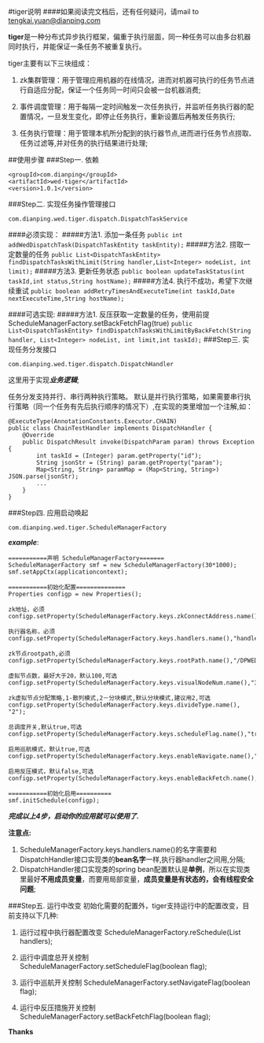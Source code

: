 #tiger说明
####如果阅读完文档后，还有任何疑问，请mail to tengkai.yuan@dianping.com

**tiger**是一种分布式异步执行框架，偏重于执行层面，同一种任务可以由多台机器同时执行，并能保证一条任务不被重复执行。

tiger主要有以下三块组成：

1. zk集群管理：用于管理应用机器的在线情况，进而对机器可执行的任务节点进行自适应分配，保证一个任务同一时间只会被一台机器消费;

2. 事件调度管理：用于每隔一定时间触发一次任务执行，并监听任务执行器的配置情况，一旦发生变化，即停止任务执行，重新设置后再触发任务执行;

3. 任务执行管理：用于管理本机所分配到的执行器节点,进而进行任务节点捞取、任务过滤等,并对任务的执行结果进行处理;

##使用步骤
###Step一. 依赖
```
<groupId>com.dianping</groupId>
<artifactId>wed-tiger</artifactId>
<version>1.0.1</version>
```
###Step二. 实现任务操作管理接口
```
com.dianping.wed.tiger.dispatch.DispatchTaskService
```
####必须实现：
#####方法1. 添加一条任务
``
public int addWedDispatchTask(DispatchTaskEntity taskEntity);
``
#####方法2. 捞取一定数量的任务
``
public List<DispatchTaskEntity> findDispatchTasksWithLimit(String handler,List<Integer> nodeList, int limit);
``
#####方法3. 更新任务状态
``
public boolean updateTaskStatus(int taskId,int status,String hostName);
``
#####方法4. 执行不成功，希望下次继续重试
``
public boolean addRetryTimesAndExecuteTime(int taskId,Date nextExecuteTime,String hostName);
``

####可选实现:
#####方法1. 反压获取一定数量的任务，使用前提ScheduleManagerFactory.setBackFetchFlag(true)
``
public List<DispatchTaskEntity> findDispatchTasksWithLimitByBackFetch(String handler, List<Integer> nodeList, int limit,int taskId);
``
###Step三. 实现任务分发接口
```
com.dianping.wed.tiger.dispatch.DispatchHandler
```
这里用于实现***业务逻辑***;

任务分发支持并行、串行两种执行策略。 默认是并行执行策略，如果需要串行执行策略（同一个任务有先后执行顺序的情况下）,在实现的类里增加一个注解,如：

```
@ExecuteType(AnnotationConstants.Executor.CHAIN)
public class ChainTestHandler implements DispatchHandler {
    @Override
    public DispatchResult invoke(DispatchParam param) throws Exception {
        int taskId = (Integer) param.getProperty("id");
        String jsonStr = (String) param.getProperty("param");
        Map<String, String> paramMap = (Map<String, String>) JSON.parse(jsonStr);
        ...
    }
}
```
###Step四. 应用启动唤起
```
com.dianping.wed.tiger.ScheduleManagerFactory
```
***example***:

```
===========声明 ScheduleManagerFactory=======
ScheduleManagerFactory smf = new ScheduleManagerFactory(30*1000); smf.setAppCtx(applicationcontext);

===========初始化配置==============
Properties configp = new Properties();

zk地址，必须
configp.setProperty(ScheduleManagerFactory.keys.zkConnectAddress.name(),"127.0.0.1:2181,127.0.1.1:2181");

执行器名称，必须
configp.setProperty(ScheduleManagerFactory.keys.handlers.name(),"handler1,hander2,hangdler3");

zk节点rootpath,必须
configp.setProperty(ScheduleManagerFactory.keys.rootPath.name(),"/DPWED");

虚拟节点数，最好大于20，默认100,可选
configp.setProperty(ScheduleManagerFactory.keys.visualNodeNum.name(),"30");

zk虚拟节点分配策略,1-散列模式,2－分块模式,默认分块模式,建议用2,可选
configp.setProperty(ScheduleManagerFactory.keys.divideType.name(), "2");

总调度开关,默认true,可选
configp.setProperty(ScheduleManagerFactory.keys.scheduleFlag.name(),"true");

启用巡航模式，默认true,可选
configp.setProperty(ScheduleManagerFactory.keys.enableNavigate.name(),"true");

启用反压模式，默认false,可选
configp.setProperty(ScheduleManagerFactory.keys.enableBackFetch.name(),"false");

===========初始化启用==========
smf.initSchedule(configp);
```
***完成以上4步，启动你的应用就可以使用了.***

**注意点:**

1. ScheduleManagerFactory.keys.handlers.name()的名字需要和DispatchHandler接口实现类的**bean名字**一样,执行器handler之间用,分隔;
2. DispatchHandler接口实现类的spring bean配置默认是**单例**，所以在实现类里最好**不用成员变量**，而要用局部变量，**成员变量是有状态的，会有线程安全问题**;

###Step五. 运行中改变
初始化需要的配置外，tiger支持运行中的配置改变，目前支持以下几种:

1. 运行过程中执行器配置改变
ScheduleManagerFactory.reSchedule(List<String> handlers);

2. 运行中调度总开关控制
ScheduleManagerFactory.setScheduleFlag(boolean flag);

3. 运行中巡航开关控制
ScheduleManagerFactory.setNavigateFlag(boolean flag);

4. 运行中反压措施开关控制
ScheduleManagerFactory.setBackFetchFlag(boolean flag);

**Thanks**